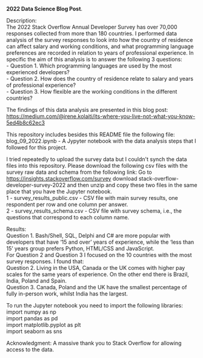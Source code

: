 **2022 Data Science Blog Post**. 
  
Description:  
The 2022 Stack Overflow Annual Developer Survey has over 70,000 responses collected from more than 180 countries. I performed data analysis of the survey responses to look into how the country of residence can affect salary and working conditions, and what programming language preferences are recorded in relation to years of professional experience. In specific the aim of this analysis is to answer the following 3 questions:  
    - Question 1. Which programming languages are used by the most experienced developers?  
    - Question 2. How does the country of residence relate to salary and years of professional experience?  
    - Question 3. How flexible are the working conditions in the different countries?   
    
The findings of this data analysis are presented in this blog post:  
https://medium.com/@irene.kolaiti/its-where-you-live-not-what-you-know-5ed4b8c62ec3
  
This repository includes besides this README file the following file:  
blog_09_2022.ipynb - A Jypyter notebook with the data analysis steps that I followed for this project.  
  
I tried repeatedly to upload the survey data but I couldn't synch the data files into this repository. 
Please download the following csv files with the survey raw data and schema from the following link: 
Go to https://insights.stackoverflow.com/survey download stack-overflow-developer-survey-2022 and then unzip and copy these two files in the same place that you have the Jupyter notebook.   
1 - survey_results_public.csv - CSV file with main survey results, one respondent per row and one column per answer.   
2 - survey_results_schema.csv - CSV file with survey schema, i.e., the questions that correspond to each column name.   

Results:   
Question 1. Bash/Shell, SQL, Delphi and C# are more popular with developers that have ‘15 and over’ years of experience, while the ‘less than 15’ years group prefers Python, HTML/CSS and JavaScript.    
For Question 2 and Question 3 I focused on the 10 countries with the most survey responses. I found that:   
Question 2. Living in the USA, Canada or the UK comes with higher pay scales for the same years of experience. On the other end there is Brazil, India, Poland and Spain.   
Question 3. Canada, Poland and the UK have the smallest percentage of fully in-person work, whilst India has the largest.  
    
To run the Jupyter notebook you need to import the following libraries: 
import numpy as np   
import pandas as pd   
import matplotlib.pyplot as plt   
import seaborn as sns   
    
Acknowledgment: A massive thank you to Stack Overflow for allowing access to the data.
